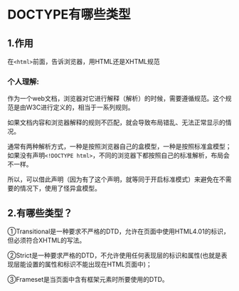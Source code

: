 # DOCTYPE有哪些类型

## 1.作用

在`<html>`前面，告诉浏览器，用HTML还是XHTML规范

### 个人理解:

作为一个web文档，浏览器对它进行解释（解析）的时候，需要遵循规范。这个规范是由W3C进行定义的，相当于一系列规则。

如果文档内容和浏览器解释的规则不匹配，就会导致布局错乱、无法正常显示的情况。

通常有两种解析方式，一种是按照浏览器自己的盒模型，一种是按照标准盒模型； 如果没有声明`<!DOCTYPE html>`，不同的浏览器下都按照自己的标准解析，布局会不一样。

所以，可以借此声明（因为有了这个声明，就等同于开启标准模式）来避免在不需要的情况下，使用了怪异盒模型。

## 2.有哪些类型？

①Transitional是一种要求不严格的DTD，允许在页面中使用HTML4.01的标识，但必须符合XHTML的写法。

②Strict是一种要求严格的DTD，不允许使用任何表现层的标识和属性\(也就是表现层能设置的属性和标识不能出现在HTML页面中\)；

③Frameset是当页面中含有框架元素时所要使用的DTD。


